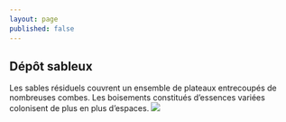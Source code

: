 ```yaml
---
layout: page
published: false
---
```


## Dépôt sableux

Les sables résiduels couvrent un ensemble de plateaux entrecoupés de nombreuses combes. Les boisements constitués d’essences variées colonisent de plus en plus d’espaces.
![](/data/images/9/géographie/9_GEOGRAPHIE_POP3.jpg)
